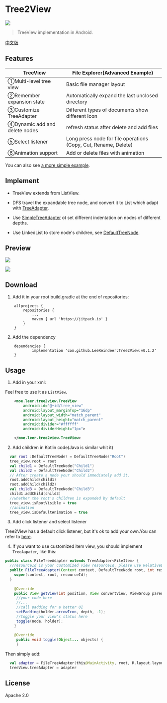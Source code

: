 # Tree2View 

<!--[![Build Status](https://travis-ci.org/LeeReindeer/Tree2View.svg?branch=master)](https://travis-ci.org/LeeReindeer/Tree2View)-->

[![](https://jitpack.io/v/LeeReindeer/Tree2View.svg)](https://jitpack.io/#LeeReindeer/Tree2View)

> TreeView implementation in Android.

[中文版](/README-ZH.md)

## Features

|TreeView|File Explorer(Advanced Example)|
|--------|----------|
|①Multi-level tree view | Basic file manager layout|
|②Remember expansion state | Automatically expand the last unclosed directory|
|③Customize TreeAdapter | Different types of documents show different Icon |
|④Dynamic add and delete  nodes | refresh status after delete and add files |
|⑤Select listener | Long press node for file operations (Copy, Cut, Rename, Delete) |
|⑥Animation support | Add or delete files with animation |

You can also see [a more simple example](https://github.com/LeeReindeer/Tree2View-demo).

## Implement

- TreeView extends from ListView.

- DFS travel the expandable tree node, and convert it to List which adapt with [TreeAdapter](https://github.com/LeeReindeer/Tree2View/blob/master/treeview/src/main/java/xyz/leezoom/view/treeview/adapter/TreeAdapter.java).

- Use [SimpleTreeAdapter](https://github.com/LeeReindeer/Tree2View/blob/master/treeview/src/main/java/xyz/leezoom/view/treeview/adapter/SimpleTreeAdapter.java) ot set different indentation on nodes of different depths.

- Use LinkedList to store node's children, see [DefaultTreeNode](https://github.com/LeeReindeer/Tree2View/blob/master/treeview/src/main/java/xyz/leezoom/view/treeview/module/DefaultTreeNode.java).

## Preview

![](https://github.com/LeeReindeer/Tree2View/blob/master/screenshot/tree2view_demo1.png)

![](https://github.com/LeeReindeer/Tree2View/blob/master/screenshot/tree2view_demo2.png)

## Download

1. Add it in your root build.gradle at the end of repositories:

```
	allprojects {
		repositories {
			...
			maven { url 'https://jitpack.io' }
		}
	}
```

2. Add the dependency

```
	dependencies {
	        implementation 'com.github.LeeReindeer:Tree2View:v0.1.2'
	}
```

## Usage

1. Add in your xml:

Feel free to use it as `ListView`.

```xml
    <moe.leer.tree2view.TreeView
        android:id="@+id/tree_view"
        android:layout_marginTop="16dp"
        android:layout_width="match_parent"
        android:layout_height="match_parent"
        android:divider="#ffffff"
        android:dividerHeight="1px">

    </moe.leer.tree2view.TreeView>
```

2. Add children in Kotlin code(Java is similar whit it)
```kotlin
  var root :DefaultTreeNode? = DefaultTreeNode("Root")
  tree_view.root = root
  val child1 = DefaultTreeNode("Child1")
  val child2 = DefaultTreeNode("Child2")
  // After create a node your should immediately add it.
  root.addChild(child1)
  root.addChild(child2)
  val child3 = DefaultTreeNode("Child3")
  child1.addChild(child3)
  //whether the root's children is expanded by default
  tree_view.isRootVisible = true
  //animation
  tree_view.isDefaultAnimation = true
```
3. Add click listener and select listener

Tree2View has a default click listener, but it's ok to add your own.You can refer to [here](https://github.com/LeeReindeer/Tree2View/blob/master/app/src/main/java/xyz/leezoom/tree2/activity/MainActivity.kt#L111).

4. If you want to use customized item view, you should implement `TreeAapater`, like this:
```java
public class FileTreeAdapter extends TreeAdapter<FileItem> {
  //resourceId is your customized view resourceId, please use RelativeLayout, and let view neighbour.
  public FileTreeAdapter(Context context, DefaultTreeNode root, int resourceId) {
    super(context, root, resourceId);
  }
  
    @Override
    public View getView(int position, View convertView, ViewGroup parent) {
     //your code here
     //...
     //call padding for a better UI
     setPadding(holder.arrowIcon, depth, -1);
     //toggle your view's status here
     toggle(node, holder);
    }
    
    @Override
     public void toggle(Object... objects) {
     }
```

Then simply add:

```kotlin
  val adapter = FileTreeAdapter(this@MainActivity, root, R.layout.layout_file_tree_item)
  treeView.treeAdapter = adapter
```

## License

Apache 2.0
